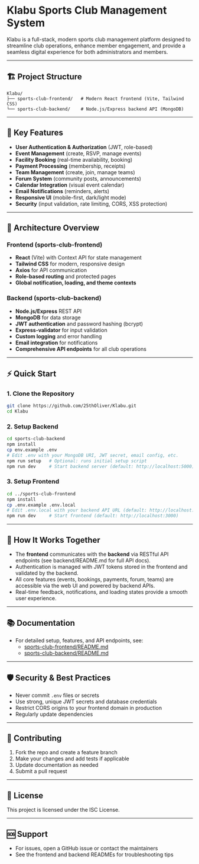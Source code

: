 # Klabu Sports Club Management System

Klabu is a full-stack, modern sports club management platform designed to streamline club operations, enhance member engagement, and provide a seamless digital experience for both administrators and members.

---

## 🏗️ Project Structure

```
Klabu/
├── sports-club-frontend/   # Modern React frontend (Vite, Tailwind CSS)
└── sports-club-backend/    # Node.js/Express backend API (MongoDB)
```

---

## 🚀 Key Features

- **User Authentication & Authorization** (JWT, role-based)
- **Event Management** (create, RSVP, manage events)
- **Facility Booking** (real-time availability, booking)
- **Payment Processing** (membership, receipts)
- **Team Management** (create, join, manage teams)
- **Forum System** (community posts, announcements)
- **Calendar Integration** (visual event calendar)
- **Email Notifications** (reminders, alerts)
- **Responsive UI** (mobile-first, dark/light mode)
- **Security** (input validation, rate limiting, CORS, XSS protection)

---

## 🧩 Architecture Overview

### Frontend (sports-club-frontend)
- **React** (Vite) with Context API for state management
- **Tailwind CSS** for modern, responsive design
- **Axios** for API communication
- **Role-based routing** and protected pages
- **Global notification, loading, and theme contexts**

### Backend (sports-club-backend)
- **Node.js/Express** REST API
- **MongoDB** for data storage
- **JWT authentication** and password hashing (bcrypt)
- **Express-validator** for input validation
- **Custom logging** and error handling
- **Email integration** for notifications
- **Comprehensive API endpoints** for all club operations

---

## ⚡ Quick Start

### 1. Clone the Repository
```bash
git clone https://github.com/25thOliver/Klabu.git
cd Klabu
```

### 2. Setup Backend
```bash
cd sports-club-backend
npm install
cp env.example .env
# Edit .env with your MongoDB URI, JWT secret, email config, etc.
npm run setup   # Optional: runs initial setup script
npm run dev     # Start backend server (default: http://localhost:5000)
```

### 3. Setup Frontend
```bash
cd ../sports-club-frontend
npm install
cp .env.example .env.local
# Edit .env.local with your backend API URL (default: http://localhost:5000/api)
npm run dev     # Start frontend (default: http://localhost:3000)
```

---

## 🔗 How It Works Together
- The **frontend** communicates with the **backend** via RESTful API endpoints (see backend/README.md for full API docs).
- Authentication is managed with JWT tokens stored in the frontend and validated by the backend.
- All core features (events, bookings, payments, forum, teams) are accessible via the web UI and powered by backend APIs.
- Real-time feedback, notifications, and loading states provide a smooth user experience.

---

## 📚 Documentation
- For detailed setup, features, and API endpoints, see:
  - [sports-club-frontend/README.md](./sports-club-frontend/README.md)
  - [sports-club-backend/README.md](./sports-club-backend/README.md)

---

## 🛡️ Security & Best Practices
- Never commit `.env` files or secrets
- Use strong, unique JWT secrets and database credentials
- Restrict CORS origins to your frontend domain in production
- Regularly update dependencies

---

## 🤝 Contributing
1. Fork the repo and create a feature branch
2. Make your changes and add tests if applicable
3. Update documentation as needed
4. Submit a pull request

---

## 📄 License
This project is licensed under the ISC License.

---

## 🆘 Support
- For issues, open a GitHub issue or contact the maintainers
- See the frontend and backend READMEs for troubleshooting tips 